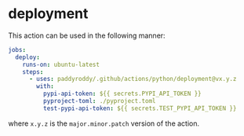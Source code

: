# deployment

This action can be used in the following manner:

```yaml
jobs:
  deploy:
    runs-on: ubuntu-latest
    steps:
      - uses: paddyroddy/.github/actions/python/deployment@vx.y.z
        with:
          pypi-api-token: ${{ secrets.PYPI_API_TOKEN }}
          pyproject-toml: ./pyproject.toml
          test-pypi-api-token: ${{ secrets.TEST_PYPI_API_TOKEN }}
```

where `x.y.z` is the `major.minor.patch` version of the action.
